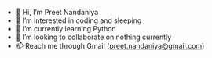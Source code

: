 - 👋 Hi, I’m Preet Nandaniya
- 👀 I’m interested in coding and sleeping
- 🌱 I’m currently learning Python
- 💞️ I’m looking to collaborate on nothing currently
- 📫 Reach me through Gmail (preet.nandaniya@gmail.com)

<!---
PreetIsCool/PreetIsCool is a ✨ special ✨ repository because its `README.md` (this file) appears on your GitHub profile.
You can click the Preview link to take a look at your changes.
--->
